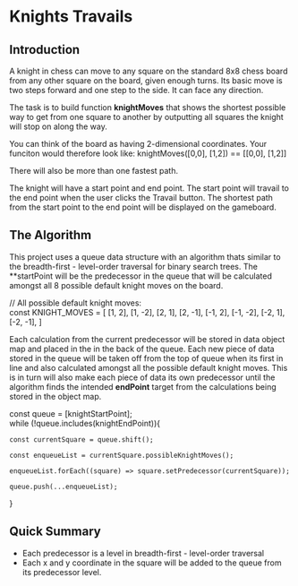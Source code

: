 # Knights Travails 

## Introduction
A knight in chess can move to any square on the standard 8x8 chess board from any 
other square on the board, given enough turns. Its basic move is two steps forward and one step
to the side. It can face any direction. 

The task is to build function **knightMoves** that shows the shortest possible way to get from one square
to another by outputting all squares the knight will stop on along the way. 

You can think of the board as having 2-dimensional coordinates. Your funciton would therefore look like:
knightMoves([0,0], [1,2]) == [[0,0], [1,2]]

There will also be more than one fastest path. 

The knight will have a start point and end point. The start point will travail to the end point when the 
user clicks the Travail button. The shortest path from the start point to the end point will be displayed 
on the gameboard. 

## The Algorithm
This project uses a queue data structure with an algorithm thats similar to the breadth-first - level-order traversal 
for binary search trees. The **startPoint will be the predecessor in the queue that will be calculated amongst
all 8 possible default knight moves on the board. 

// All possible default knight moves:<br />
const KNIGHT_MOVES = [
    [1, 2], [1, -2],
    [2, 1], [2, -1],
    [-1, 2], [-1, -2],
    [-2, 1], [-2, -1],
]

Each calculation from the current predecessor will be stored in data object map and placed in the in the back of the
queue. Each new piece of data stored in the queue will be taken off from the top of queue when its first in line and
also calculated amongst all the possible default knight moves. This is in turn will also make each piece of data its 
own predecessor until the algorithm finds the intended **endPoint** target from the calculations being stored in the
object map. 


const queue = [knightStartPoint];<br />
while (!queue.includes(knightEndPoint)){

    const currentSquare = queue.shift();

    const enqueueList = currentSquare.possibleKnightMoves();

    enqueueList.forEach((square) => square.setPredecessor(currentSquare));
    
    queue.push(...enqueueList);
}

## Quick Summary
* Each predecessor is a level in breadth-first - level-order traversal
* Each x and y coordinate in the square will be added to the queue from its predecessor level. 
